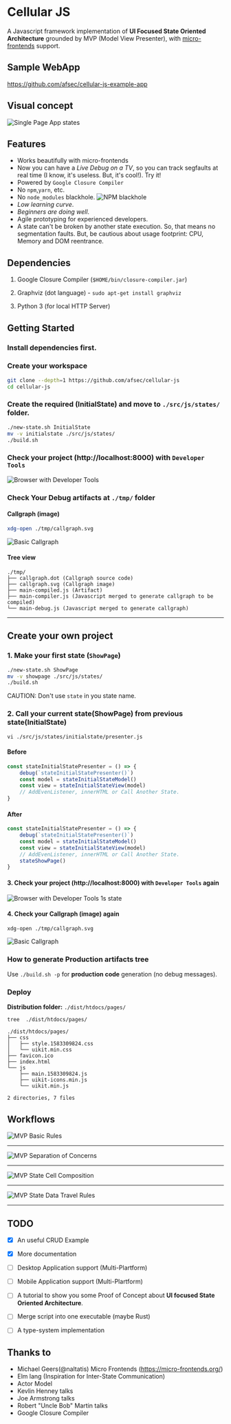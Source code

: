 # Cellular JS


A Javascript framework implementation of **UI Focused State Oriented Architecture** grounded by MVP (Model View Presenter), with [micro-frontends](https://micro-frontends.org/) support.


## Sample WebApp
https://github.com/afsec/cellular-js-example-app


## Visual concept
![Single Page App states](/docs/00-states-example.png?raw=true)



## Features
- Works beautifully with micro-frontends
- Now you can have a *Live Debug on a TV*, so you can track segfaults at real time (I know, it's useless. But, it's cool!). Try it!
- Powered by `Google Closure Compiler`
- No `npm`,`yarn`, etc.
- No `node_modules` blackhole.
![NPM blackhole](https://img.devrant.com/devrant/rant/r_760537_vKvzh.jpg)
- *Low learning curve*.
- *Beginners are doing well*.
- Agile prototyping for experienced developers.
- A state can't be broken by another state execution. So, that means no segmentation faults. But, be cautious about usage footprint: CPU, Memory and DOM reentrance.


## Dependencies

1. Google Closure Compiler (`$HOME/bin/closure-compiler.jar`)

2. Graphviz (dot language) - `sudo apt-get install graphviz`

3. Python 3 (for local HTTP Server)


## Getting Started

### Install dependencies first.

### Create your workspace
```sh
git clone --depth=1 https://github.com/afsec/cellular-js
cd cellular-js
```

### Create the required (InitialState) and move to `./src/js/states/` folder.

```sh
./new-state.sh InitialState
mv -v initialstate ./src/js/states/
./build.sh
```

### Check your project (http://localhost:8000) with `Developer Tools`

![Browser with Developer Tools](/docs/05-browser-developer-tools.png?raw=true)


### Check Your Debug artifacts at  `./tmp/` folder

#### Callgraph (image)
```sh
xdg-open ./tmp/callgraph.svg
```

![Basic Callgraph](/docs/06-basic-callgraph.png?raw=true)


#### Tree view
```
./tmp/
├── callgraph.dot (Callgraph source code)
├── callgraph.svg (Callgraph image)
├── main-compiled.js (Artifact)
├── main-compiler.js (Javascript merged to generate callgraph to be compiled)
└── main-debug.js (Javascript merged to generate callgraph)
```


---

## Create your own project

### 1. Make your first state (`ShowPage`)


```sh
./new-state.sh ShowPage
mv -v showpage ./src/js/states/
./build.sh
```
CAUTION: Don't use `state` in you state name.


### 2. Call your current state(ShowPage) from previous state(InitialState)

`vi ./src/js/states/initialstate/presenter.js`

#### Before
```js
const stateInitialStatePresenter = () => {
    debug(`stateInitialStatePresenter()`)
    const model = stateInitialStateModel()
    const view = stateInitialStateView(model)
    // AddEvenListener, innerHTML or Call Another State.
}
```


#### After
```js
const stateInitialStatePresenter = () => {
    debug(`stateInitialStatePresenter()`)
    const model = stateInitialStateModel()
    const view = stateInitialStateView(model)
    // AddEvenListener, innerHTML or Call Another State.
    stateShowPage()
}
```

#### 3. Check your project (http://localhost:8000) with `Developer Tools` again

![Browser with Developer Tools 1s state](/docs/07-first-state.png?raw=true)


#### 4. Check your Callgraph (image) again
```
xdg-open ./tmp/callgraph.svg
```
![Basic Callgraph](/docs/08-first-state-callgraph.png?raw=true)


### How to generate Production artifacts tree

Use `./build.sh -p` for **production code** generation (no debug messages).


### Deploy

**Distribution folder:** `./dist/htdocs/pages/`

`tree  ./dist/htdocs/pages/`
```
./dist/htdocs/pages/
├── css
│   ├── style.1583309824.css
│   └── uikit.min.css
├── favicon.ico
├── index.html
└── js
    ├── main.1583309824.js
    ├── uikit-icons.min.js
    └── uikit.min.js

2 directories, 7 files
```


## Workflows

![MVP Basic Rules](/docs/01-mvp-basic-roles.png?raw=true)

---

![MVP Separation of Concerns](/docs/02-mvp-separation-of-concerns.png?raw=true)

---

![MVP State Cell Composition](/docs/03-state-cell-comp.png?raw=true)

---

![MVP State Data Travel Rules](/docs/04-state-data-travel.png?raw=true)

---





## TODO

- [X] An useful CRUD Example

- [X] More documentation

- [ ] Desktop Application support (Multi-Plartform)

- [ ] Mobile Application support (Multi-Plartform)

- [ ] A tutorial to show you some Proof of Concept about **UI focused State Oriented Architecture**.



- [ ] Merge script into one executable (maybe Rust)
- [ ] A type-system implementation



## Thanks to
- Michael Geers(@naltatis) Micro Frontends (https://micro-frontends.org/)
- Elm lang (Inspiration for Inter-State Communication)
- Actor Model
- Kevlin Henney talks
- Joe Armstrong talks
- Robert "Uncle Bob" Martin talks
- Google Closure Compiler
